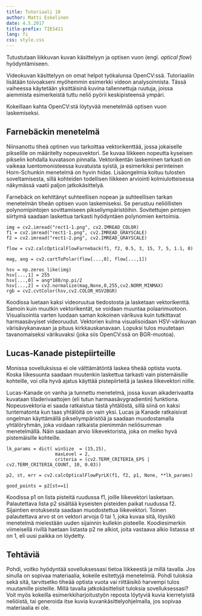 ```yaml
---
title: Tutoriaali 10
author: Matti Eskelinen
date: 4.5.2017
title-prefix: TIES411
lang: fi
css: style.css
---
```


Tutustutaan liikkuvan kuvan käsittelyyn ja optisen vuon (engl. *optical flow*) hyödyntämiseen.

Videokuvan käsittelyyn on omat helpot työkalunsa OpenCV:ssä. Tutoriaaliin lisätään toivoakseni myöhemmin esimerkki videon analysoinnista. Tässä vaiheessa käytetään yksittäisinä kuvina tallennettuja ruutuja, joissa aiemmista esimerkeistä tuttu neliö pyörii keskipisteensä ympäri.

Kokeillaan kahta OpenCV:stä löytyvää menetelmää optisen vuon laskemiseksi.

## Farnebäckin menetelmä

Niinsanottu tiheä optinen vuo tarkoittaa vektorikenttää, jossa jokaiselle pikselille on määritelty nopeusvektori. Se kuvaa liikkeen nopeutta kyseisen pikselin kohdalla kuvatason pinnalla. Vektorikentän laskeminen tarkasti on vaikeaa luentomonisteessa kuvatuista syistä, ja esimerkiksi perinteinen Horn-Schunkin menetelmä on hyvin hidas. Lisäongelmia koituu tulosten soveltamisesta, sillä kohteiden todellisen liikkeen arviointi kolmiulotteisessa näkymässä vaatii paljon jatkokäsittelyä.

Farnebäck on kehittänyt suhteellisen nopean ja suhteellisen tarkan menetelmän tiheän optisen vuon laskemiseksi. Se perustuu neliöllisten polynomipintojen sovittamiseen pikseliympäristöihin. Sovitettujen pintojen siirtymä saadaan laskettua tarkasti hyödyntäen polynomien kertoimia.

```{.python}
img = cv2.imread("rect1-1.png", cv2.IMREAD_COLOR) 
f1 = cv2.imread("rect1-1.png", cv2.IMREAD_GRAYSCALE)
f2 = cv2.imread("rect1-2.png", cv2.IMREAD_GRAYSCALE)

flow = cv2.calcOpticalFlowFarneback(f1, f2, 0.5, 3, 15, 7, 5, 1.1, 0)

mag, ang = cv2.cartToPolar(flow[...,0], flow[...,1])

hsv = np.zeros_like(img)
hsv[...,1] = 255
hsv[...,0] = ang*180/np.pi/2
hsv[...,2] = cv2.normalize(mag,None,0,255,cv2.NORM_MINMAX)
rgb = cv2.cvtColor(hsv,cv2.COLOR_HSV2BGR)
```

Koodissa luetaan kaksi videoruutua tiedostosta ja lasketaan vektorikenttä. Samoin kuin muutkin vektorikentät, se voidaan muuntaa polaarimuotoon. Visualisointia varten luodaan saman kokoinen värikuva kuin tutkittavat harmaasävyiset videoruudut. Vektorien kulma visualisoidaan HSV-värikuvan värisävykanavaan ja pituus kirkkauskanavaan. Lopuksi tulos muutetaan tavanomaiseksi värikuvaksi (joka siis OpenCV:ssä on BGR-muotoa).

## Lucas-Kanade pistepiirteille

Monissa sovelluksissa ei ole välttämätöntä laskea tiheää optista vuota. Koska liikesuunta saadaan muutenkin laskettua tarkasti vain pistemäisille kohteille, voi olla hyvä ajatus käyttää pistepiirteitä ja laskea liikevektori niille.

Lucas-Kanade on vanha ja tunnettu menetelmä, jossa kuvan aikaderivaatta kuvataan tiladerivaattojen (eli tutun harmaasävygradientin) funktiona. Nopeusvektoria ei saada ratkaistua tästä yhtälöstä, sillä siinä on kaksi tuntematonta kun taas yhtälöitä on vain yksi. Lucas ja Kanade ratkaisivat ongelman käyttämällä pikseliympäristöä ja saadaan muodostamalla yhtälöryhmän, joka voidaan ratkaista pienimmän neliösumman menetelmällä. Näin saadaan arvio liikevektorista, joka on melko hyvä pistemäisille kohteille.

```{.python}
lk_params = dict( winSize  = (15,15),
                  maxLevel = 2,
                  criteria = (cv2.TERM_CRITERIA_EPS | cv2.TERM_CRITERIA_COUNT, 10, 0.03))

p2, st, err = cv2.calcOpticalFlowPyrLK(f1, f2, p1, None, **lk_params)

good_points = p2[st==1]
```

Koodissa p1 on lista pisteitä ruudussa f1, joille liikevektori lasketaan. Palautettava lista p2 sisältää kyseisten pisteiden paikat ruudussa f2. Sijaintien erotuksesta saadaan muodostettua liikevektori. Toinen palautettava arvo st on vektori arvoja 0 tai 1, joka kuvaa sitä, löysikö menetelmä mielestään uuden sijainnin kullekin pisteelle. Koodiesimerkin viimeisellä rivillä haetaan listasta p2 ne alkiot, joita vastaava alkio listassa st on 1, eli uusi paikka on löydetty.

## Tehtäviä

Pohdi, voitko hyödyntää sovelluksessasi tietoa liikkeestä ja millä tavalla. Jos sinulla on sopivaa materiaalia, kokeile esitettyjä menetelmiä. Pohdi tuloksia sekä sitä, tarvitsetko tiheää optista vuota vai riittäisikö harvempi tulos muutamille pisteille. Millä tavalla jatkokäsittelisit tuloksia sovelluksessasi? Voit myös kokeilla esimerkkiharjoitustyön reposta löytyviä kuvia kierretyistä neliöistä, tai generoida itse kuvia kuvankäsittelyohjelmalla, jos sopivaa materiaalia ei ole.
